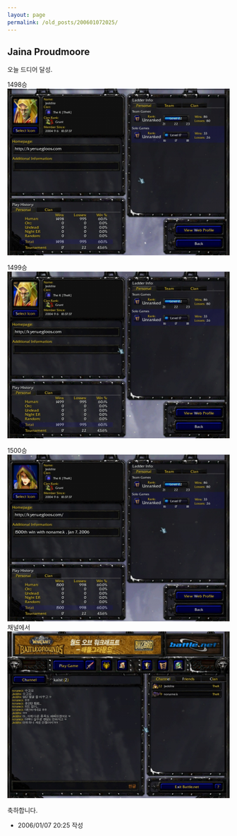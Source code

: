 ```yaml
---
layout: page
permalink: /old_posts/200601072025/
---
```


## Jaina Proudmoore

오늘 드디어 달성.

1498승
![c0003499_20235370.jpg](200601072025/c0003499_20235370.jpg)

1499승
![c0003499_20241513.jpg](200601072025/c0003499_20241513.jpg)

1500승
![c0003499_20242893.jpg](200601072025/c0003499_20242893.jpg)
채널에서
![c0003499_20244465.jpg](200601072025/c0003499_20244465.jpg)

축하합니다.






- 2006/01/07 20:25 작성